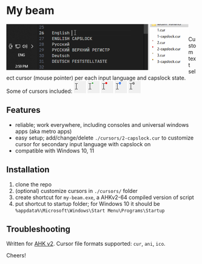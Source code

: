 # My beam 
<img align="left" width="480px" src="img/how-it-work.gif" />
<br clear="right"/>

Custom text select cursor (mouse pointer) per each input language and capslock state.
Some of cursors included:
<img src="img/ibeam-default.jpg" alt="default i-beam cursor" />
<img src="img/ibeam-dot-green.jpg" alt="i-beam cursor with dot" />
<img src="img/ibeam-circle-red.jpg" alt="i-beam cursor with circle" />
<img src="img/ibeam-arrow-up-blue.jpg" alt="i-beam cursor with arrow up" />
<img src="img/ibeam-g.jpg" alt="i-beam cursor with letter g" />

## Features
* reliable; work everywhere, including consoles and universal windows apps (aka metro apps)
* easy setup; add/change/delete `./cursors/2-capslock.cur` to customize cursor for secondary input language with capslock on
* compatible with Windows 10, 11

## Installation
1. clone the repo
2. (optional) customize cursors in `./cursors/` folder
3. create shortcut for `my-beam.exe`, a AHKv2-64 compiled version of script 
4. put shortcut to startup folder; for Windows 10 it should be `%appdata%\Microsoft\Windows\Start Menu\Programs\Startup`

## Troubleshooting
Written for [AHK v2](https://www.autohotkey.com/docs/v2/).
Cursor file formats supported: `cur`, `ani`, `ico`.

Cheers!


  